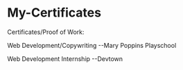# My-Certificates
Certificates/Proof of Work:

Web Development/Copywriting
 --Mary Poppins Playschool

Web Development Internship
 --Devtown

